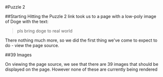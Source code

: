 #Puzzle 2

##Starting
Hitting the Puzzle 2 link took us to a page with a low-poly image of Doge with the text:

>pls bring doge to real world

There nothing much more, so we did the first thing we've come to expect to do - view the page source.

##39 Images

On viewing the page source, we see that there are 39 images that should be displayed on the page. However none of these are currently being rendered
